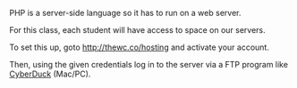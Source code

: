 PHP is a server-side language so it has to run on a web server.

For this class, each student will have access to space on our servers.

To set this up, goto <http://thewc.co/hosting> and activate your account.

Then, using the given credentials log in to the server via a FTP program like [CyberDuck](https://cyberduck.io/?l=en) (Mac/PC).




